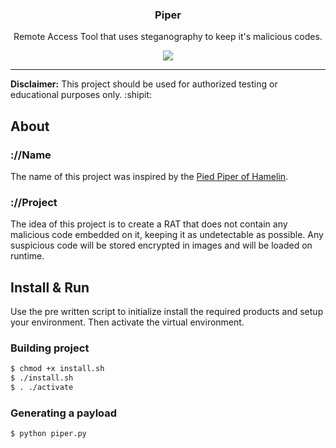 <p align="center">
  <h3 align="center">Piper</h3>
  <p align="center">Remote Access Tool that uses steganography to keep it's malicious codes.</p>
  <p align="center">
    <a href="https://www.python.org/">
      <img src="http://ForTheBadge.com/images/badges/made-with-python.svg">
    </a>
  </p>
</p>

<hr>


__Disclaimer:__ This project should be used for authorized testing or educational purposes only. :shipit:


## About

### ://Name 

The name of this project was inspired by the [Pied Piper of Hamelin](https://en.wikipedia.org/wiki/Pied_Piper_of_Hamelin).

### ://Project

The idea of this project is to create a RAT that does not contain any malicious code embedded on it, keeping it as undetectable as possible. Any suspicious code will be stored encrypted in images and will be loaded on runtime.


## Install & Run

Use the pre written script to initialize install the required products and setup your environment. Then activate the virtual environment.

### Building project
```sh
$ chmod +x install.sh
$ ./install.sh
$ . ./activate
```

### Generating a payload
```sh
$ python piper.py
```